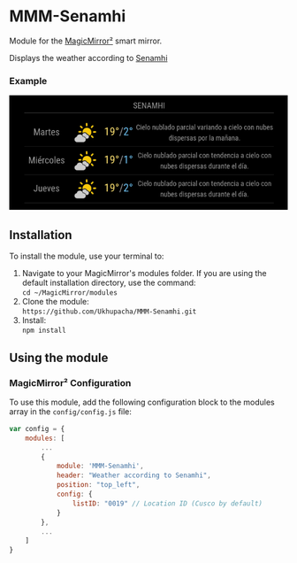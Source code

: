 # MMM-Senamhi
Module for the [MagicMirror²](https://github.com/MichMich/MagicMirror/) smart mirror.

Displays the weather according to [Senamhi](https://www.senamhi.gob.pe/?&p=estaciones)

### Example

![Example of MMM-Senamhi](images/example1.png?raw=true "Example screenshot")

## Installation
To install the module, use your terminal to:
1. Navigate to your MagicMirror's modules folder. If you are using the default installation directory, use the command:<br />`cd ~/MagicMirror/modules`
2. Clone the module:<br />`https://github.com/Ukhupacha/MMM-Senamhi.git`
3. Install: <br/>`npm install`


## Using the module

### MagicMirror² Configuration

To use this module, add the following configuration block to the modules array in the `config/config.js` file:
```js
var config = {
    modules: [
        ...
        {
            module: 'MMM-Senamhi',
            header: "Weather according to Senamhi",
            position: "top_left",
            config: {
                listID: "0019" // Location ID (Cusco by default)
            }
        },
        ...
    ]
}